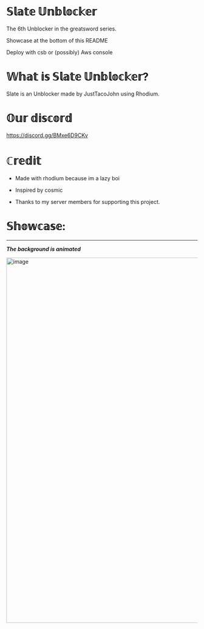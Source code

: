 # 𝕊𝕝𝕒𝕥𝕖 𝕌𝕟𝕓𝕝𝕠𝕔𝕜𝕖𝕣
The 6th Unblocker in the greatsword series.

Showcase at the bottom of this README

Deploy with csb or (possibly) Aws console
# 𝕎𝕙𝕒𝕥 𝕚𝕤 𝕊𝕝𝕒𝕥𝕖 𝕌𝕟𝕓𝕝𝕠𝕔𝕜𝕖𝕣?
Slate is an Unblocker made by JustTacoJohn using Rhodium.
# 𝕆𝕦𝕣 𝕕𝕚𝕤𝕔𝕠𝕣𝕕

https://discord.gg/BMxe6D9CKv

# ℂ𝕣𝕖𝕕𝕚𝕥 

* Made with rhodium because im a lazy boi

* Inspired by cosmic

* Thanks to my server members for supporting this project.

# 𝕊𝕙𝕠𝕨𝕔𝕒𝕤𝕖:
------
***The background is animated***

<img width="960" alt="image" src="https://github.com/JustTacoJohn/Slate/assets/119009502/54966447-f578-49d4-b7a1-318b282af2a4">

